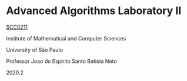 # Advanced Algorithms Laboratory II
[SCC0211](https://uspdigital.usp.br/jupiterweb/obterDisciplina?sgldis=SCC0211)

Institute of Mathematical and Computer Sciences

University of São Paulo

Professor Joao do Espirito Santo Batista Neto

2020.2
